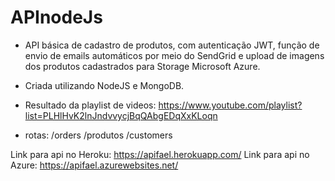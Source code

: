 # APInodeJs
- API básica de cadastro de produtos, com autenticação JWT, função de envio de emails automáticos por meio do SendGrid e upload de imagens dos produtos cadastrados para Storage Microsoft Azure. 

- Criada utilizando NodeJS e MongoDB.

- Resultado da playlist de videos: https://www.youtube.com/playlist?list=PLHlHvK2lnJndvvycjBqQAbgEDqXxKLoqn 

- rotas:
/orders
/produtos
/customers

Link para api no Heroku:
https://apifael.herokuapp.com/
Link para api no Azure:
https://apifael.azurewebsites.net/


